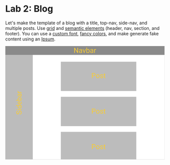 # Lab 2: Blog

Let's make the template of a blog with a title, top-nav, side-nav, and multiple posts. Use [grid](https://css-tricks.com/snippets/css/complete-guide-grid/) and [semantic elements](https://www.w3schools.com/html/html5_semantic_elements.asp) (header, nav, section, and footer). You can use a [custom font](https://fonts.google.com/), [fancy colors](https://htmlcolorcodes.com/color-names/), and make generate fake content using an [Ipsum](https://meettheipsums.com/).

![Blog Example](<./Blog Example.png>)

